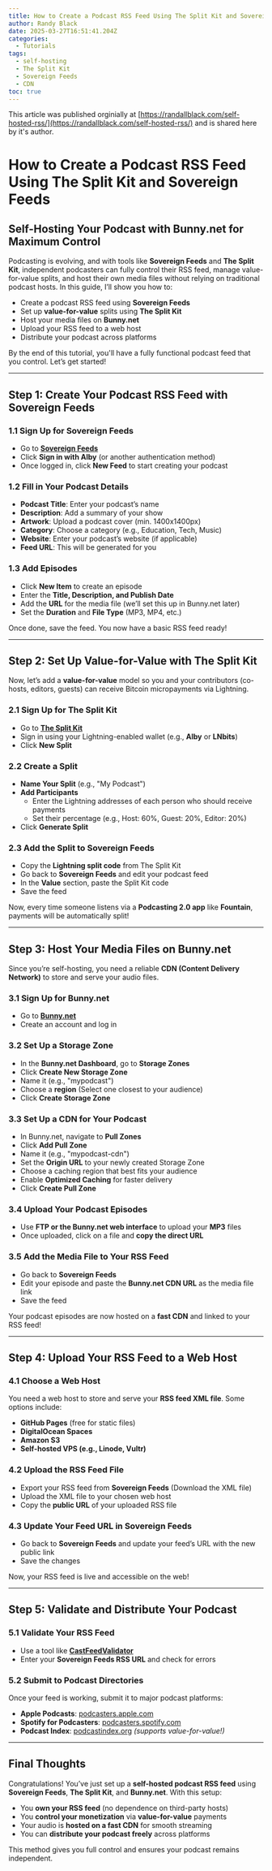 ```yaml
---
title: How to Create a Podcast RSS Feed Using The Split Kit and Sovereign Feeds
author: Randy Black
date: 2025-03-27T16:51:41.204Z
categories:
  - Tutorials
tags:
  - self-hosting
  - The Split Kit
  - Sovereign Feeds
  - CDN
toc: true
---
```

This article was published orginially at [https://randallblack.com/self-hosted-rss/](https://randallblack.com/self-hosted-rss/) and is shared here by it's author.

# How to Create a Podcast RSS Feed Using The Split Kit and Sovereign Feeds

## Self-Hosting Your Podcast with Bunny.net for Maximum Control

Podcasting is evolving, and with tools like **Sovereign Feeds** and **The Split Kit**, independent podcasters can fully control their RSS feed, manage value-for-value splits, and host their own media files without relying on traditional podcast hosts. In this guide, I’ll show you how to:

- Create a podcast RSS feed using **Sovereign Feeds**
- Set up **value-for-value** splits using **The Split Kit**
- Host your media files on **Bunny.net**
- Upload your RSS feed to a web host
- Distribute your podcast across platforms

By the end of this tutorial, you'll have a fully functional podcast feed that you control. Let’s get started!

---

## Step 1: Create Your Podcast RSS Feed with Sovereign Feeds

### 1.1 Sign Up for Sovereign Feeds

- Go to **[Sovereign Feeds](https://sovereignfeeds.com/)**
- Click **Sign in with Alby** (or another authentication method)
- Once logged in, click **New Feed** to start creating your podcast

### 1.2 Fill in Your Podcast Details

- **Podcast Title**: Enter your podcast’s name
- **Description**: Add a summary of your show
- **Artwork**: Upload a podcast cover (min. 1400x1400px)
- **Category**: Choose a category (e.g., Education, Tech, Music)
- **Website**: Enter your podcast’s website (if applicable)
- **Feed URL**: This will be generated for you

### 1.3 Add Episodes

- Click **New Item** to create an episode
- Enter the **Title, Description, and Publish Date**
- Add the **URL** for the media file (we’ll set this up in Bunny.net later)
- Set the **Duration** and **File Type** (MP3, MP4, etc.)

Once done, save the feed. You now have a basic RSS feed ready!

---

## Step 2: Set Up Value-for-Value with The Split Kit

Now, let’s add a **value-for-value** model so you and your contributors (co-hosts, editors, guests) can receive Bitcoin micropayments via Lightning.

### 2.1 Sign Up for The Split Kit

- Go to **[The Split Kit](https://thesplitkit.com/)**
- Sign in using your Lightning-enabled wallet (e.g., **Alby** or **LNbits**)
- Click **New Split**

### 2.2 Create a Split

- **Name Your Split** (e.g., "My Podcast")
- **Add Participants**
  - Enter the Lightning addresses of each person who should receive payments
  - Set their percentage (e.g., Host: 60%, Guest: 20%, Editor: 20%)
- Click **Generate Split**

### 2.3 Add the Split to Sovereign Feeds

- Copy the **Lightning split code** from The Split Kit
- Go back to **Sovereign Feeds** and edit your podcast feed
- In the **Value** section, paste the Split Kit code
- Save the feed

Now, every time someone listens via a **Podcasting 2.0 app** like **Fountain**, payments will be automatically split!

---

## Step 3: Host Your Media Files on Bunny.net

Since you’re self-hosting, you need a reliable **CDN (Content Delivery Network)** to store and serve your audio files.

### 3.1 Sign Up for Bunny.net

- Go to **[Bunny.net](https://bunny.net/)**
- Create an account and log in

### 3.2 Set Up a Storage Zone

- In the **Bunny.net Dashboard**, go to **Storage Zones**
- Click **Create New Storage Zone**
- Name it (e.g., "mypodcast")
- Choose a **region** (Select one closest to your audience)
- Click **Create Storage Zone**

### 3.3 Set Up a CDN for Your Podcast

- In Bunny.net, navigate to **Pull Zones**
- Click **Add Pull Zone**
- Name it (e.g., "mypodcast-cdn")
- Set the **Origin URL** to your newly created Storage Zone
- Choose a caching region that best fits your audience
- Enable **Optimized Caching** for faster delivery
- Click **Create Pull Zone**

### 3.4 Upload Your Podcast Episodes

- Use **FTP or the Bunny.net web interface** to upload your **MP3** files
- Once uploaded, click on a file and **copy the direct URL**

### 3.5 Add the Media File to Your RSS Feed

- Go back to **Sovereign Feeds**
- Edit your episode and paste the **Bunny.net CDN URL** as the media file link
- Save the feed

Your podcast episodes are now hosted on a **fast CDN** and linked to your RSS feed!

---

## Step 4: Upload Your RSS Feed to a Web Host

### 4.1 Choose a Web Host

You need a web host to store and serve your **RSS feed XML file**. Some options include:

- **GitHub Pages** (free for static files)
- **DigitalOcean Spaces**
- **Amazon S3**
- **Self-hosted VPS (e.g., Linode, Vultr)**

### 4.2 Upload the RSS Feed File

- Export your RSS feed from **Sovereign Feeds** (Download the XML file)
- Upload the XML file to your chosen web host
- Copy the **public URL** of your uploaded RSS file

### 4.3 Update Your Feed URL in Sovereign Feeds

- Go back to **Sovereign Feeds** and update your feed’s URL with the new public link
- Save the changes

Now, your RSS feed is live and accessible on the web!

---

## Step 5: Validate and Distribute Your Podcast

### 5.1 Validate Your RSS Feed

- Use a tool like **[CastFeedValidator](https://castfeedvalidator.com/)**
- Enter your **Sovereign Feeds RSS URL** and check for errors

### 5.2 Submit to Podcast Directories

Once your feed is working, submit it to major podcast platforms:

- **Apple Podcasts**: [podcasters.apple.com](https://podcasters.apple.com/)
- **Spotify for Podcasters**: [podcasters.spotify.com](https://podcasters.spotify.com/)
- **Podcast Index**: [podcastindex.org](https://podcastindex.org/) *(supports value-for-value!)*

---

## Final Thoughts

Congratulations! You’ve just set up a **self-hosted podcast RSS feed** using **Sovereign Feeds**, **The Split Kit**, and **Bunny.net**. With this setup:

- You **own your RSS feed** (no dependence on third-party hosts)
- You **control your monetization** via **value-for-value** payments
- Your audio is **hosted on a fast CDN** for smooth streaming
- You can **distribute your podcast freely** across platforms

This method gives you full control and ensures your podcast remains independent.
